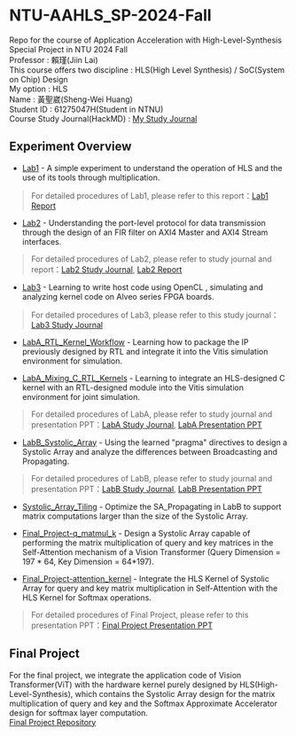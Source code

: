 # NTU-AAHLS_SP-2024-Fall
Repo for the course of Application Acceleration with High-Level-Synthesis Special Project in NTU 2024 Fall  <br />
Professor : 賴瑾(Jiin Lai) <br />
This course offers two discipline : HLS(High Level Synthesis) / SoC(System on Chip) Design <br />
My option : HLS <br />
Name : 黃聖崴(Sheng-Wei Huang)  <br />
Student ID : 61275047H(Student in NTNU) <br />
Course Study Journal(HackMD) : [My Study Journal](https://hackmd.io/6AQMizsjS-eXy9o0s7xgsw)

## Experiment Overview
- [Lab1](https://github.com/kevin33713371/2024_FALL_NTU_AAHLS_SP/tree/main/Lab1) - A simple experiment to understand the operation of HLS and the use of its tools through multiplication.
> For detailed procedures of Lab1, please refer to this report：[Lab1 Report](https://github.com/kevin33713371/2024_FALL_NTU_AAHLS_SP/blob/main/Lab1_report.pdf)

- [Lab2](https://github.com/kevin33713371/2024_FALL_NTU_AAHLS_SP/tree/main/Lab2) - Understanding the port-level protocol for data transmission through the design of an FIR filter on AXI4 Master and AXI4 Stream interfaces. 
> For detailed procedures of Lab2, please refer to study journal and report：[Lab2 Study Journal](https://hackmd.io/iAZN1pzISJKt-eiq4ZdE1A), [Lab2 Report](https://github.com/kevin33713371/2024_FALL_NTU_AAHLS_SP/blob/main/Lab2_report.pdf)

- [Lab3](https://github.com/kevin33713371/2024_FALL_NTU_AAHLS_SP/tree/main/Lab3) - Learning to write host code using OpenCL , simulating and analyzing kernel code on Alveo series FPGA boards.
> For detailed procedures of Lab3, please refer to this study journal：[Lab3 Study Journal](https://hackmd.io/xVnrTaZqRtONEf6pCyv0JA)

- [LabA_RTL_Kernel_Workflow](https://github.com/kevin33713371/2024_FALL_NTU_AAHLS_SP/tree/main/LabA_01_RTL_Kernel_Workflow) - Learning how to package the IP previously designed by RTL and integrate it into the Vitis simulation environment for simulation.

- [LabA_Mixing_C_RTL_Kernels](https://github.com/kevin33713371/2024_FALL_NTU_AAHLS_SP/tree/main/LabA_02_Mixing_C_RTL_Kernels) - Learning to integrate an HLS-designed C kernel with an RTL-designed module into the Vitis simulation environment for joint simulation.
> For detailed procedures of LabA, please refer to study journal and presentation PPT：[LabA Study Journal](https://hackmd.io/CiEGfLIrTiiu5PkxcH6gwg), [LabA Presentation PPT](https://github.com/kevin33713371/2024_FALL_NTU_AAHLS_SP/blob/main/LabA_presentation.pdf)

- [LabB_Systolic_Array](https://github.com/kevin33713371/2024_FALL_NTU_AAHLS_SP/tree/main/LabB_Systolic_Array) - Using the learned "pragma" directives to design a Systolic Array and analyze the differences between Broadcasting and Propagating.
> For detailed procedures of LabB, please refer to study journal and presentation PPT：[LabB Study Journal](https://hackmd.io/FhQPwB5FRFaDavJ8_-KIxA), [LabB Presentation PPT](https://github.com/kevin33713371/2024_FALL_NTU_AAHLS_SP/blob/main/LabB_presentation.pdf)

- [Systolic_Array_Tiling](https://github.com/kevin33713371/2024_FALL_NTU_AAHLS_SP/tree/main/Systolic_Array_Tiling) - Optimize the SA_Propagating in LabB to support matrix computations larger than the size of the Systolic Array.

- [Final_Project-q_matmul_k](https://github.com/kevin33713371/2024_FALL_NTU_AAHLS_SP/tree/main/Final_Project-q_matmul_k) - Design a Systolic Array capable of performing the matrix multiplication of query and key matrices in the Self-Attention mechanism of a Vision Transformer (Query Dimension = 197 * 64, Key Dimension = 64*197).

- [Final_Project-attention_kernel](https://github.com/kevin33713371/2024_FALL_NTU_AAHLS_SP/tree/main/Final_project-attention_kernel) - Integrate the HLS Kernel of Systolic Array for query and key matrix multiplication in Self-Attention with the HLS Kernel for Softmax operations.
> For detailed procedures of Final Project, please refer to this presentation PPT：[Final Project Presentation PPT](https://github.com/kevin33713371/2024_FALL_NTU_AAHLS_SP/blob/main/Final%20Project%20Presentation.pdf)

## Final Project
For the final project, we integrate the application code of Vision Transformer(ViT) with the hardware kernel purely designed by HLS(High-Level-Synthesis), which contains the Systolic Array design for the matrix multiplication of query and key and the Softmax Approximate Accelerator design for softmax layer computation. <br />
[Final Project Repository](https://github.com/kabazoka/ViT-Accelerator)
